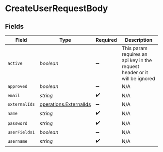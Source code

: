 # CreateUserRequestBody


## Fields

| Field                                                                      | Type                                                                       | Required                                                                   | Description                                                                |
| -------------------------------------------------------------------------- | -------------------------------------------------------------------------- | -------------------------------------------------------------------------- | -------------------------------------------------------------------------- |
| `active`                                                                   | *boolean*                                                                  | :heavy_minus_sign:                                                         | This param requires an api key in the request header or it will be ignored |
| `approved`                                                                 | *boolean*                                                                  | :heavy_minus_sign:                                                         | N/A                                                                        |
| `email`                                                                    | *string*                                                                   | :heavy_check_mark:                                                         | N/A                                                                        |
| `externalIds`                                                              | [operations.ExternalIds](../../../sdk/models/operations/externalids.md)    | :heavy_minus_sign:                                                         | N/A                                                                        |
| `name`                                                                     | *string*                                                                   | :heavy_check_mark:                                                         | N/A                                                                        |
| `password`                                                                 | *string*                                                                   | :heavy_check_mark:                                                         | N/A                                                                        |
| `userFields1`                                                              | *boolean*                                                                  | :heavy_minus_sign:                                                         | N/A                                                                        |
| `username`                                                                 | *string*                                                                   | :heavy_check_mark:                                                         | N/A                                                                        |